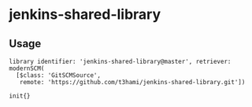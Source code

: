 # jenkins-shared-library

## Usage

```
library identifier: 'jenkins-shared-library@master', retriever: modernSCM(
  [$class: 'GitSCMSource',
   remote: 'https://github.com/t3hami/jenkins-shared-library.git'])

init{}
```